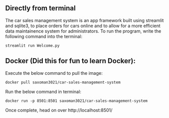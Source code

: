 ## Directly from terminal
The car sales management system is an app framework built using streamlit and sqlite3, to place orders for cars online and to allow for a more efficient data maintainence system for administrators.
To run the program, write the following command into the terminal:

```
streamlit run Welcome.py
```
## Docker (Did this for fun to learn Docker):
Execute the below command to pull the image:
```
docker pull saxoman3021/car-sales-management-system
```
Run the below command in terminal:
```
docker run -p 8501:8501 saxoman3021/car-sales-management-system
```

Once complete, head on over http://localhost:8501/
